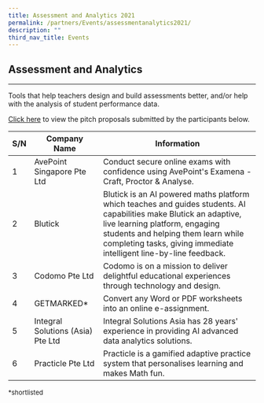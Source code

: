 ```yaml
---
title: Assessment and Analytics 2021
permalink: /partners/Events/assessmentanalytics2021/
description: ""
third_nav_title: Events
---
```

Assessment and Analytics
------------------------

---

 Tools that help teachers design and build assessments better, and/or help with the analysis of student performance data.

[Click here](https://go.gov.sg/slspd2021-aa) to view the pitch proposals submitted by the participants below.

|S/N|Company Name|Information|
|--- |--- |--- |
|1|AvePoint Singapore Pte Ltd|Conduct secure online exams with confidence using AvePoint's Examena - Craft, Proctor & Analyse.|
|2|Blutick|Blutick is an AI powered maths platform which teaches and guides students. AI capabilities make Blutick an adaptive, live learning platform, engaging students and helping them learn while completing tasks, giving immediate intelligent line-by-line feedback.|
|3|Codomo Pte Ltd|Codomo is on a mission to deliver delightful educational experiences through technology and design.|
|4|GETMARKED*|Convert any Word or PDF worksheets into an online e-assignment.|
|5|Integral Solutions (Asia) Pte Ltd|Integral Solutions Asia has 28 years' experience in providing AI advanced data analytics solutions.|
|6|Practicle Pte Ltd|Practicle is a gamified adaptive practice system that personalises learning and makes Math fun.|


<font size=2>*shortlisted</font>